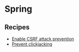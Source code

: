 # Spring

## Recipes

* [Enable CSRF attack prevention](./csrfprotection.md)
* [Prevent clickjacking](./preventclickjacking.md)


